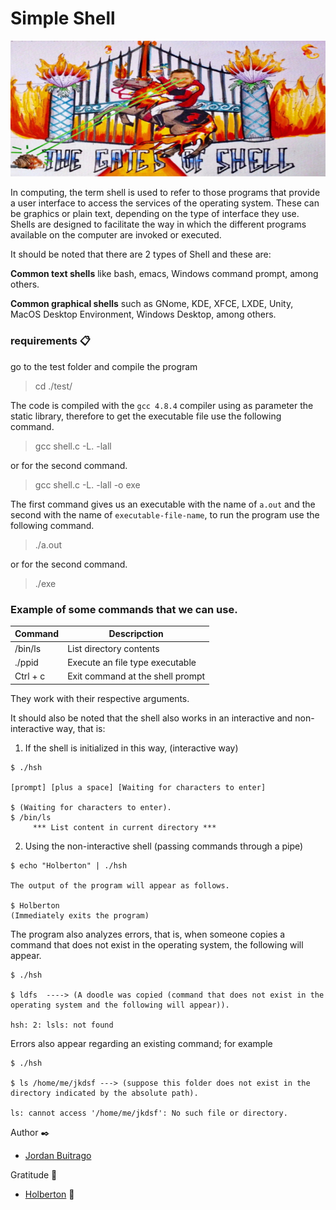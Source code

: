 # Simple Shell

![Shell_holberton](./img/shell.png "shell-logo")

In computing, the term shell is used to refer to those programs that provide a user interface to access the services of the operating system. These can be graphics or plain text, depending on the type of interface they use. Shells are designed to facilitate the way in which the different programs available on the computer are invoked or executed.

It should be noted that there are 2 types of Shell and these are:

**Common text shells** like bash, emacs, Windows command prompt, among others.

**Common graphical shells** such as GNome, KDE, XFCE, LXDE, Unity, MacOS Desktop Environment, Windows Desktop, among others.


### requirements 📋

go to the test folder and compile the program

> cd ./test/

The code is compiled with the ```gcc 4.8.4``` compiler using as parameter the static library, therefore to get the executable file use the following command.


> gcc shell.c -L. -lall

or for the second command.

> gcc shell.c -L. -lall -o exe

The first command gives us an executable with the name of ```a.out``` and the second with the name of ```executable-file-name```, to run the program use the following command.

> ./a.out

or for the second command.

> ./exe

### Example of some commands that we can use.

| Command           | Descripction                                                                                 |
| ----------------- | -------------------------------------------------------------------------------------------- |
| /bin/ls           | List directory contents                                                                      |
| ./ppid            | Execute an file type executable                                                              |
| Ctrl + c          | Exit command at the shell prompt                                                             |


They work with their respective arguments.

It should also be noted that the shell also works in an interactive and non-interactive way, that is:

1. If the shell is initialized in this way, (interactive way)
```
$ ./hsh

[prompt] [plus a space] [Waiting for characters to enter]

$ (Waiting for characters to enter).
$ /bin/ls 
     *** List content in current directory ***
```

2. Using the non-interactive shell (passing commands through a pipe)

```
$ echo "Holberton" | ./hsh

The output of the program will appear as follows.

$ Holberton
(Immediately exits the program)
```

The program also analyzes errors, that is, when someone copies a command that does not exist in the operating system, the following will appear.

```
$ ./hsh

$ ldfs  ----> (A doodle was copied (command that does not exist in the operating system and the following will appear)).

hsh: 2: lsls: not found
```
Errors also appear regarding an existing command; for example

```
$ ./hsh

$ ls /home/me/jkdsf ---> (suppose this folder does not exist in the directory indicated by the absolute path).

ls: cannot access '/home/me/jkdsf': No such file or directory.
```

Author ✒️

* [Jordan Buitrago](https://github.com/jordanbsandoval)

Gratitude 🙇‍
* [Holberton](https://www.holbertonschool.com/co)  :yellow_heart:
